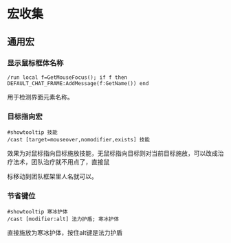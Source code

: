 # 宏收集

## 通用宏

### 显示鼠标框体名称

```
/run local f=GetMouseFocus(); if f then DEFAULT_CHAT_FRAME:AddMessage(f:GetName()) end
```
用于检测界面元素名称。


### 目标指向宏

```
#showtooltip 技能
/cast [target=mouseover,nomodifier,exists] 技能
```

效果为对鼠标指向目标施放技能，无鼠标指向目标则对当前目标施放，可以改成治疗法术，团队治疗就不用点了，直接鼠

标移动到团队框架里人名就可以。



### 节省键位

```
#showtooltip 寒冰护体 
/cast [modifier:alt] 法力护盾; 寒冰护体
```

直接施放为寒冰护体，按住alt键是法力护盾


